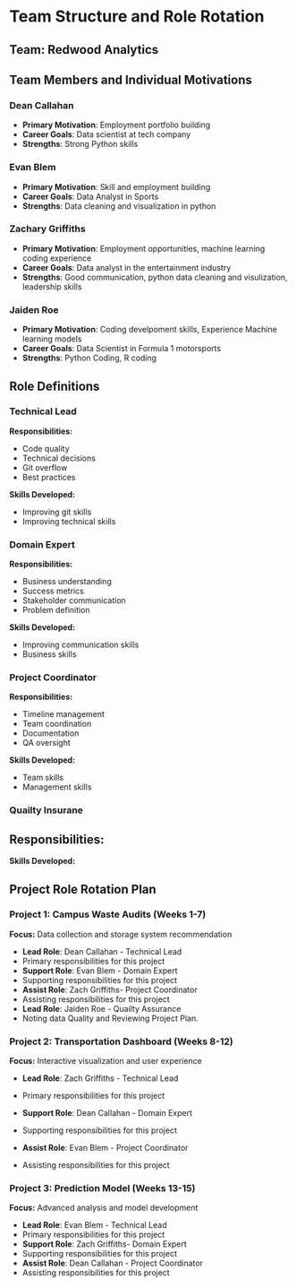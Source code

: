 # Team Structure and Role Rotation

## Team: Redwood Analytics

## Team Members and Individual Motivations

### Dean Callahan
- **Primary Motivation**: Employment portfolio building
- **Career Goals**: Data scientist at tech company
- **Strengths**: Strong Python skills

### Evan Blem
- **Primary Motivation**: Skill and employment building
- **Career Goals**: Data Analyst in Sports
- **Strengths**: Data cleaning and visualization in python

### Zachary Griffiths
- **Primary Motivation**: Employment opportunities, machine learning coding experience
- **Career Goals**: Data analyst in the entertainment industry
- **Strengths**: Good communication, python data cleaning and visulization, leadership skills

### Jaiden Roe
- **Primary Motivation**: Coding develpoment skills, Experience Machine learning models 
- **Career Goals**: Data Scientist in Formula 1 motorsports
- **Strengths**: Python Coding, R coding

## Role Definitions

### Technical Lead
**Responsibilities:**
- Code quality
- Technical decisions
- Git overflow
- Best practices

**Skills Developed:**
- Improving git skills
- Improving technical skills

### Domain Expert
**Responsibilities:**
- Business understanding 
- Success metrics
- Stakeholder communication
- Problem definition


**Skills Developed:**
- Improving communication skills
- Business skills

### Project Coordinator
**Responsibilities:**
- Timeline management 
- Team coordination
- Documentation
- QA oversight

**Skills Developed:**
- Team skills
- Management skills

### Quailty Insurane 
**Responsibilities:**
-

**Skills Developed:**


## Project Role Rotation Plan

### Project 1: Campus Waste Audits (Weeks 1-7)
**Focus:** Data collection and storage system recommendation

- **Lead Role**: Dean Callahan - Technical Lead
- Primary responsibilities for this project
- **Support Role**: Evan Blem -  Domain Expert
- Supporting responsibilities for this project
- **Assist Role**: Zach Griffiths- Project Coordinator
- Assisting responsibilities for this project
- **Lead Role**: Jaiden Roe - Quailty Assurance
- Noting data Quality and Reviewing Project Plan.

### Project 2: Transportation Dashboard (Weeks 8-12)
**Focus:** Interactive visualization and user experience

- **Lead Role**: Zach Griffiths - Technical Lead
- Primary responsibilities for this project

- **Support Role**: Dean Callahan - Domain Expert
- Supporting responsibilities for this project
- **Assist Role**: Evan Blem - Project Coordinator
- Assisting responsibilities for this project

### Project 3: Prediction Model (Weeks 13-15)
**Focus:** Advanced analysis and model development

- **Lead Role**: Evan Blem - Technical Lead
- Primary responsibilities for this project
- **Support Role**: Zach Griffiths- Domain Expert
- Supporting responsibilities for this project
- **Assist Role**: Dean Callahan - Project Coordinator
- Assisting responsibilities for this project
